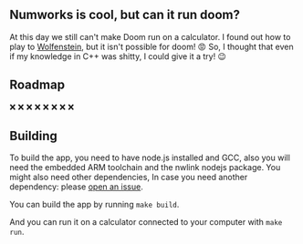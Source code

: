 ## Numworks is cool, but can it run doom?

At this day we still can't make Doom run on a calculator. I found out how to play to [Wolfenstein](https://github.com/zenith391/numworks-wolfenstein), but it isn't possible for doom! 😡 So, I thought that even if my knowledge in C++ was shitty, I could give it a try! 😉

## Roadmap

❌
❌
❌
❌
❌
❌
❌
❌

## Building

To build the app, you need to have node.js installed and GCC, also you will need the embedded ARM toolchain and the nwlink nodejs package. You might also need other dependencies, In case you need another dependency: please [open an issue](https://github.com/riley0122/numworks_template_cpp/issues/new).

You can build the app by running
`
make build
`.

And you can run it on a calculator connected to your computer with
`
make run
`.


